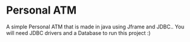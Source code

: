 # Personal ATM
A simple Personal ATM that is made in java using Jframe and JDBC..
You will need JDBC drivers and a Database to run this project
:)
